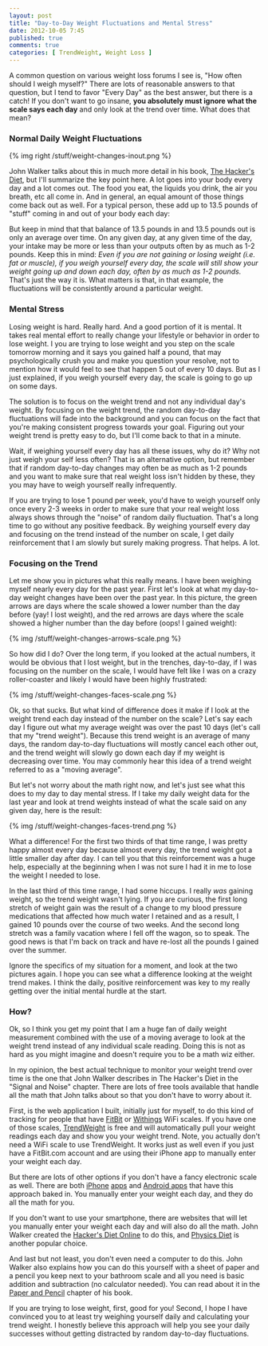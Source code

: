 ```yaml
---
layout: post
title: "Day-to-Day Weight Fluctuations and Mental Stress"
date: 2012-10-05 7:45
published: true
comments: true
categories: [ TrendWeight, Weight Loss ]
---
```


A common question on various weight loss forums I see is, "How often should I weigh myself?"  There are lots of reasonable answers to that question, but I tend to favor "Every Day" as the best answer, but there is a catch!  If you don't want to go insane, **you absolutely must ignore what the scale says each day** and only look at the trend over time.  What does that mean?

### Normal Daily Weight Fluctuations

{% img right /stuff/weight-changes-inout.png %}

John Walker talks about this in much more detail in his book, [The Hacker's Diet](http://www.fourmilab.ch/hackdiet/), but I'll summarize the key point here.  A lot goes into your body every day and a lot comes out.  The food you eat, the liquids you drink, the air you breath, etc all come in.  And in general, an equal amount of those things come back out as well.  For a typical person, these add up to 13.5 pounds of "stuff" coming in and out of your body each day:

But keep in mind that that balance of 13.5 pounds in and 13.5 pounds out is only an average over time.  On any given day, at any given time of the day, your intake may be more or less than your outputs often by as much as 1-2 pounds.  Keep this in mind:  _Even if you are not gaining or losing weight (i.e. fat or muscle), if you weigh yourself every day, the scale will still show your weight going up and down each day, often by as much as 1-2 pounds._  That's just the way it is.  What matters is that, in that example, the fluctuations will be consistently around a particular weight.

### Mental Stress

Losing weight is hard.  Really hard.  And a good portion of it is mental.  It takes real mental effort to really change your lifestyle or behavior in order to lose weight.  I you are trying to lose weight and you step on the scale tomorrow morning and it says you gained half a pound, that may psychologically crush you and make you question your resolve, not to mention how it would feel to see that happen 5 out of every 10 days. But as I just explained, if you weigh yourself every day, the scale is going to go up on some days.

The solution is to focus on the weight trend and not any individual day's weight.  By focusing on the weight trend, the random day-to-day fluctuations will fade into the background and you can focus on the fact that you're making consistent progress towards your goal. Figuring out your weight trend is pretty easy to do, but I'll come back to that in a minute.

Wait, if weighing yourself every day has all these issues, why do it?  Why not just weigh your self less often?  That is an alternative option, but remember that if random day-to-day changes may often be as much as 1-2 pounds and you want to make sure that real weight loss isn't hidden by these, they you may have to weigh yourself really infrequently.

If you are trying to lose 1 pound per week, you'd have to weigh yourself only once every 2-3 weeks in order to make sure that your real weight loss always shows through the "noise" of random daily fluctuation.  That's a long time to go without any positive feedback.  By weighing yourself every day and focusing on the trend instead of the number on scale, I get daily reinforcement that I am slowly but surely making progress.  That helps.  A lot.

### Focusing on the Trend

Let me show you in pictures what this really means.  I have been weighing myself nearly every day for the past year.  First let's look at what my day-to-day weight changes have been over the past year.  In this picture, the green arrows are days where the scale showed a lower number than the day before (yay! I lost weight), and the red arrows are days where the scale showed a higher number than the day before (oops! I gained weight):

{% img /stuff/weight-changes-arrows-scale.png %}

So how did I do?  Over the long term, if you looked at the actual numbers, it would be obvious that I lost weight, but in the trenches, day-to-day, if I was focusing on the number on the scale, I would have felt like I was on a crazy roller-coaster and likely I would have been highly frustrated:

{% img /stuff/weight-changes-faces-scale.png %}

Ok, so that sucks.  But what kind of difference does it make if I look at the weight trend each day instead of the number on the scale?  Let's say each day I figure out what my average weight was over the past 10 days (let's call that my "trend weight").  Because this trend weight is an average of many days, the random day-to-day fluctuations will mostly cancel each other out, and the trend weight will slowly go down each day if my weight is decreasing over time.  You may commonly hear this idea of a trend weight referred to as a "moving average".

But let's not worry about the math right now, and let's just see what this does to my day to day mental stress.  If I take my daily weight data for the last year and look at trend weights instead of what the scale said on any given day, here is the result:

{% img /stuff/weight-changes-faces-trend.png %}

What a difference!  For the first two thirds of that time range, I was pretty happy almost every day because almost every day, the trend weight got a little smaller day after day.  I can tell you that this reinforcement was a huge help, especially at the beginning when I was not sure I had it in me to lose the weight I needed to lose.

In the last third of this time range, I had some hiccups.  I really *was* gaining weight, so the trend weight wasn't lying.  If you are curious, the first long stretch of weight gain was the result of a change to my blood pressure medications that affected how much water I retained and as a result, I gained 10 pounds over the course of two weeks.   And the second long stretch was a family vacation where I fell off the wagon, so to speak.  The good news is that I'm back on track and have re-lost all the pounds I gained over the summer.

Ignore the specifics of my situation for a moment, and look at the two pictures again.  I hope you can see what a difference looking at the weight trend makes.  I think the daily, positive reinforcement was key to my really getting over the initial mental hurdle at the start.

### How?

Ok, so I think you get my point that I am a huge fan of daily weight measurement combined with the use of a moving average to look at the weight trend instead of any individual scale reading.  Doing this is not as hard as you might imagine and doesn't require you to be a math wiz either.

In my opinion, the best actual technique to monitor your weight trend over time is the one that John Walker describes in The Hacker's Diet in the "Signal and Noise" chapter.  There are lots of free tools available that handle all the math that John talks about so that you don't have to worry about it.

First, is the web application I built, initially just for myself, to do this kind of tracking for people that have [FitBit](http://amzn.com/B0077L8YFI?tag=trendweight-20) or [Withings](http://amzn.com/B002JE2PSA?tag=trendweight-20) WiFi scales.  If you have one of those scales, [TrendWeight](https://trendweight.com) is free and will automatically pull your weight readings each day and show you your weight trend.  Note, you actually don't need a WiFi scale to use TrendWeight.  It works just as well even if you just have a FitBit.com account and are using their iPhone app to manually enter your weight each day.

But there are lots of other options if you don't have a fancy electronic scale as well.  There are both [iPhone](http://itunes.apple.com/app/fatwatch/id285580720?mt=8) [apps](http://itunes.apple.com/app/true-weight/id287941226?mt=8) and [Android apps](https://play.google.com/store/apps/details?id=net.cachapa.libra&hl=en) that have this approach baked in.  You manually enter your weight each day, and they do all the math for you.

If you don't want to use your smartphone, there are websites that will let you manually enter your weight each day and will also do all the math.  John Walker created the [Hacker's Diet Online](http://www.fourmilab.ch/hackdiet/online/hdo.html) to do this, and [Physics Diet](http://physicsdiet.com/) is another popular choice.

And last but not least, you don't even need a computer to do this.  John Walker also explains how you can do this yourself with a sheet of paper and a pencil you keep next to your bathroom scale and all you need is basic addition and subtraction (no calculator needed).  You can read about it in the [Paper and Pencil](http://www.fourmilab.ch/hackdiet/e4/) chapter of his book.

If you are trying to lose weight, first, good for you!  Second, I hope I have convinced you to at least try weighing yourself daily and calculating your trend weight.  I honestly believe this approach will help you see your daily successes without getting distracted by random day-to-day fluctuations.